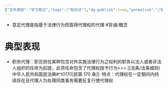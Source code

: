 ```yaml
---
{"文件类别":"学习笔记","tags":["知识点"],"dg-publish":true,"permalink":"/学习笔记/知识点/意定代理/","dgPassFrontmatter":true,"noteIcon":""}
---
```


- 意定代理是指基于法律行为而取得代理权的代理 #背诵/概念 
# 典型表现
- 职务代理：职员担任某种包含对外实施法律行为之权利的职务以法人或者非法人组织的任命为前提，此项任命包含了代理权授予行为>>> [[法条/法条细则/中华人民共和国民法典#^t0170\|民第 170 条]]
·特点：代理权在一定期间内持续存在且代理人为处理同类事务需要反复行使代理权

